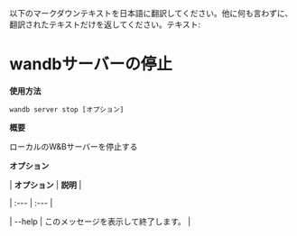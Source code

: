 以下のマークダウンテキストを日本語に翻訳してください。他に何も言わずに、翻訳されたテキストだけを返してください。テキスト:

# wandbサーバーの停止

**使用方法**

`wandb server stop [オプション]`

**概要**

ローカルのW&Bサーバーを停止する

**オプション**

| **オプション** | **説明** |

| :--- | :--- |

| --help | このメッセージを表示して終了します。 |